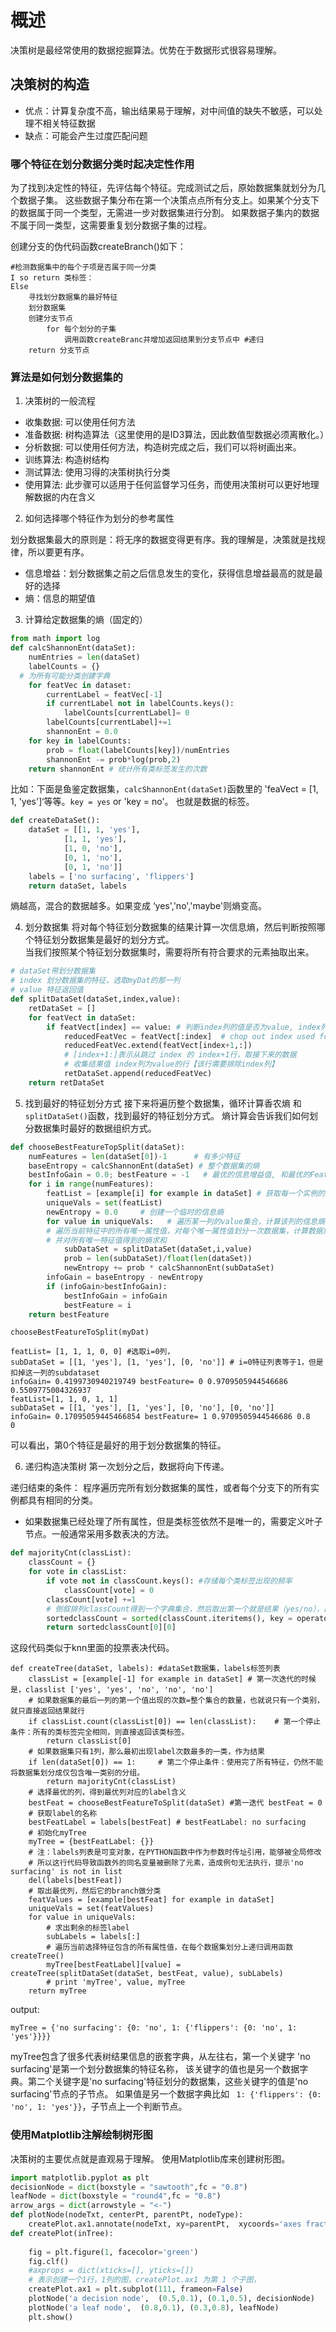 # 概述
决策树是最经常使用的数据挖掘算法。优势在于数据形式很容易理解。

## 决策树的构造
+ 优点：计算复杂度不高，输出结果易于理解，对中间值的缺失不敏感，可以处理不相关特征数据
+ 缺点：可能会产生过度匹配问题

### 哪个特征在划分数据分类时起决定性作用
为了找到决定性的特征，先评估每个特征。完成测试之后，原始数据集就划分为几个数据子集。 
这些数据子集分布在第一个决策点点所有分支上。如果某个分支下的数据属于同一个类型，无需进一步对数据集进行分割。
如果数据子集内的数据不属于同一类型，这需要重复划分数据子集的过程。

创建分支的伪代码函数createBranch()如下：
```
#检测数据集中的每个子项是否属于同一分类
I so return 类标签：
Else
    寻找划分数据集的最好特征
    划分数据集
    创建分支节点
        for 每个划分的子集
            调用函数createBranc并增加返回结果到分支节点中 #递归
    return 分支节点
```

### 算法是如何划分数据集的
1. 决策树的一般流程

+ 收集数据: 可以使用任何方法
+ 准备数据: 树构造算法（这里使用的是ID3算法，因此数值型数据必须离散化。）
+ 分析数据: 可以使用任何方法，构造树完成之后，我们可以将树画出来。
+ 训练算法: 构造树结构
+ 测试算法: 使用习得的决策树执行分类
+ 使用算法: 此步骤可以适用于任何监督学习任务，而使用决策树可以更好地理解数据的内在含义


2. 如何选择哪个特征作为划分的参考属性

划分数据集最大的原则是：将无序的数据变得更有序。我的理解是，决策就是找规律，所以要更有序。
+ 信息增益：划分数据集之前之后信息发生的变化，获得信息增益最高的就是最好的选择
+ 熵：信息的期望值

3. 计算给定数据集的熵（固定的）

```python
from math import log
def calcShannonEnt(dataSet):
    numEntries = len(dataSet) 
    labelCounts = {}
  # 为所有可能分类创建字典
    for featVec in dataset:
        currentLabel = featVec[-1]
        if currentLabel not in labelCounts.keys():
            labelCounts[currentLabel]= 0
        labelCounts[currentLabel]+=1
        shannonEnt = 0.0
    for key in labelCounts:
        prob = float(labelCounts[key])/numEntries
        shannonEnt -= prob*log(prob,2)
    return shannonEnt # 统计所有类标签发生的次数
```

比如：下面是鱼鉴定数据集，`calcShannonEnt(dataSet)`函数里的 'feaVect = [1, 1, 'yes']‘等等。`key = yes` or 'key = no'。 也就是数据的标签。


```python
def createDataSet():
    dataSet = [[1, 1, 'yes'],
            [1, 1, 'yes'],
            [1, 0, 'no'],
            [0, 1, 'no'],
            [0, 1, 'no']]
    labels = ['no surfacing', 'flippers']
    return dataSet, labels
```
熵越高，混合的数据越多。如果变成 ‘yes','no','maybe'则熵变高。

4. 划分数据集
将对每个特征划分数据集的结果计算一次信息熵，然后判断按照哪个特征划分数据集是最好的划分方式。      
当我们按照某个特征划分数据集时，需要将所有符合要求的元素抽取出来。
```python
# dataSet带划分数据集
# index 划分数据集的特征，选取myDat的那一列
# value 特征返回值
def splitDataSet(dataSet,index,value):
    retDataSet = []
    for featVect in dataSet:  
        if featVect[index] == value: # 判断index列的值是否为value, index列表示的是哪个特征，'no surfacing'还是 'flippers'。
            reducedFeatVec = featVect[:index]  # chop out index used for splitting
            reducedFeatVec.extend(featVect[index+1,:])
            # [index+1:]表示从跳过 index 的 index+1行，取接下来的数据
            # 收集结果值 index列为value的行【该行需要排除index列】
            retDataSet.append(reducedFeatVec)
    return retDataSet
```
5. 找到最好的特征划分方式
接下来将遍历整个数据集，循环计算香农熵 和 `splitDataSet()`函数，找到最好的特征划分方式。
熵计算会告诉我们如何划分数据集时最好的数据组织方式。
```python
def chooseBestFeatureTopSplit(dataSet):
    numFeatures = len(dataSet[0])-1      # 有多少特征
    baseEntropy = calcShannonEnt(dataSet) # 整个数据集的熵
    bestInfoGain = 0.0; bestFeature = -1   # 最优的信息增益值, 和最优的Featurn编号
    for i in range(numFeatures):
        featList = [example[i] for example in dataSet] # 获取每一个实例的第i+1个feature，组成list集合
        uniqueVals = set(featList)
        newEntropy = 0.0     # 创建一个临时的信息熵
        for value in uniqueVals:   # 遍历某一列的value集合，计算该列的信息熵 
        # 遍历当前特征中的所有唯一属性值，对每个唯一属性值划分一次数据集，计算数据集的新熵值，
        # 并对所有唯一特征值得到的熵求和
            subDataSet = splitDataSet(dataSet,i,value)
            prob = len(subDataSet)/float(len(dataSet))
            newEntropy += prob * calcShannonEnt(subDataSet)
        infoGain = baseEntropy - newEntropy
        if (infoGain>bestInfoGain):
            bestInfoGain = infoGain
            bestFeature = i
    return bestFeature
```
            

```
chooseBestFeatureToSplit(myDat)
```
```
featList= [1, 1, 1, 0, 0] #选取i=0列，
subDataSet = [[1, 'yes'], [1, 'yes'], [0, 'no']] # i=0特征列表等于1，但是扣掉这一列的subdataset
infoGain= 0.4199730940219749 bestFeature= 0 0.9709505944546686 0.5509775004326937
featList=[1, 1, 0, 1, 1]
subDataSet = [[1, 'yes'], [1, 'yes'], [0, 'no'], [0, 'no']]
infoGain= 0.17095059445466854 bestFeature= 1 0.9709505944546686 0.8
0
```
          
可以看出，第0个特征是最好的用于划分数据集的特征。

6. 递归构造决策树
第一次划分之后，数据将向下传递。

递归结束的条件： 程序遍历完所有划分数据集的属性，或者每个分支下的所有实例都具有相同的分类。
+ 如果数据集已经处理了所有属性，但是类标签依然不是唯一的，需要定义叶子节点。一般通常采用多数表决的方法。
```python
def majorityCnt(classList):
    classCount = {}
    for vote in classList:
        if vote not in classCount.keys(): #存储每个类标签出现的频率
            classCount[vote] = 0
        classCount[vote] +=1
        # 倒叙排列classCount得到一个字典集合，然后取出第一个就是结果（yes/no），即出现次数最多的结果（注意这里面的输出的不是特征flipper的那个）
        sortedclassCount = sorted(classCount.iteritems(), key = operator.itemgetter(1), reverse = True)
        return sortedclassCount[0][0]
```
这段代码类似于knn里面的投票表决代码。

```
def createTree(dataSet, labels): #dataSet数据集，labels标签列表
    classList = [example[-1] for example in dataSet] # 第一次迭代的时候是，classlist ['yes', 'yes', 'no', 'no', 'no']
    # 如果数据集的最后一列的第一个值出现的次数=整个集合的数量，也就说只有一个类别，就只直接返回结果就行
    if classList.count(classList[0]) == len(classList):    # 第一个停止条件：所有的类标签完全相同，则直接返回该类标签。
        return classList[0]
    # 如果数据集只有1列，那么最初出现label次数最多的一类，作为结果
    if len(dataSet[0]) == 1:     # 第二个停止条件：使用完了所有特征，仍然不能将数据集划分成仅包含唯一类别的分组。
        return majorityCnt(classList)
    # 选择最优的列，得到最优列对应的label含义
    bestFeat = chooseBestFeatureToSplit(dataSet) #第一迭代 bestFeat = 0
    # 获取label的名称
    bestFeatLabel = labels[bestFeat] # bestFeatLabel: no surfacing
    # 初始化myTree
    myTree = {bestFeatLabel: {}}
    # 注：labels列表是可变对象，在PYTHON函数中作为参数时传址引用，能够被全局修改
    # 所以这行代码导致函数外的同名变量被删除了元素，造成例句无法执行，提示'no surfacing' is not in list
    del(labels[bestFeat])
    # 取出最优列，然后它的branch做分类
    featValues = [example[bestFeat] for example in dataSet]
    uniqueVals = set(featValues)
    for value in uniqueVals:
        # 求出剩余的标签label
        subLabels = labels[:]
        # 遍历当前选择特征包含的所有属性值，在每个数据集划分上递归调用函数createTree()
        myTree[bestFeatLabel][value] = createTree(splitDataSet(dataSet, bestFeat, value), subLabels)
        # print 'myTree', value, myTree
    return myTree
```
output:
```
myTree = {'no surfacing': {0: 'no', 1: {'flippers': {0: 'no', 1: 'yes'}}}}
```
myTree包含了很多代表树结果信息的嵌套字典，从左往右，第一个关键字 'no surfacing'是第一个划分数据集的特征名称，
该关键字的值也是另一个数据字典。第二个关键字是'no surfacing'特征划分的数据集，这些关键字的值是'no surfacing'节点的子节点。
如果值是另一个数据字典比如 ` 1: {'flippers': {0: 'no', 1: 'yes'}}`，子节点上一个判断节点。

### 使用Matplotlib注解绘制树形图
决策树的主要优点就是直观易于理解。 使用Matplotlib库来创建树形图。

```python
import matplotlib.pyplot as plt
decisionNode = dict(boxstyle = "sawtooth",fc = "0.8")
leafNode = dict(boxstyle = "round4",fc = "0.8")
arrow_args = dict(arrowstyle = "<-")
def plotNode(nodeTxt, centerPt, parentPt, nodeType):
    createPlot.ax1.annotate(nodeTxt, xy=parentPt,  xycoords='axes fraction', xytext=centerPt, textcoords='axes fraction', va="center", ha="center", bbox=nodeType, arrowprops=arrow_args)
def createPlot(inTree):
    
    fig = plt.figure(1, facecolor='green')
    fig.clf()
    #axprops = dict(xticks=[], yticks=[])
    # 表示创建一个1行，1列的图，createPlot.ax1 为第 1 个子图，
    createPlot.ax1 = plt.subplot(111, frameon=False)
    plotNode('a decision node',  (0.5,0.1), (0.1,0.5), decisionNode)
    plotNode('a leaf node',  (0.8,0.1), (0.3,0.8), leafNode) 
    plt.show()
```















